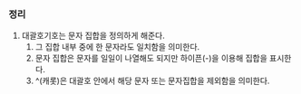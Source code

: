 ### 정리

1. 대괄호기호는 문자 집합을 정의하게 해준다.
   1. 그 집합 내부 중에 한 문자라도 일치함을 의미한다.
   2. 문자 집합은 문자를 일일이 나열해도 되지만 하이픈(-)을 이용해 집합을 표시한다.
   3. ^(캐롯)은 대괄호 안에서 해당 문자 또는 문자집합을 제외함을 의미한다.